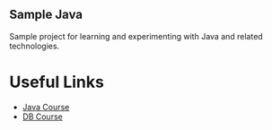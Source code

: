 Sample Java
-----------

Sample project for learning and experimenting with Java and related technologies.

# Useful Links

* [Java Course](https://github.com/qala-io/java-course)
* [DB Course](https://github.com/qala-io/db-course)
